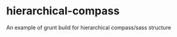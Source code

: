 hierarchical-compass
====================

An example of grunt build for hierarchical compass/sass structure